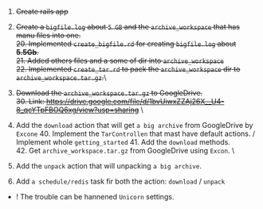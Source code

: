 1. ~~Create rails app~~


2. ~~Create a `bigfile.log` about `5 GB` and the `archive_workspace` that has manu files into one.~~\
    ~~20. Implemented `create_bigfile.rd` for creating `bigfile.log` about **5.5Gb**.~~\
    ~~21. Added others files and a some of dir into `archive_workspace`~~\
    ~~22. Implemented `create_tar.rd` to pack the `archive_workspace` dir to `archive_workspace.tar.gz`.~~\


3. ~~Download the `archive_workspace.tar.gz` to GoogleDrive.~~\
    ~~30. Link: https://drive.google.com/file/d/1bvUiwxZZAj26X__U4-8_qcYTpFBOQ6xg/view?usp=sharing~~ \


4. Add the `download` action that will get `a big archive` from GoogleDrive by `Excone`
    40. Implement the `TarControllen` that mast have default actions. / Implement whole `getting_started`
    41. Add the `download` methods. \
    42. Get `archive_workspace.tar.gz` from GoogleDrive using `Excon`. \

5. Add the `unpack` action that will unpacking `a big archive`.

6. Add `a schedule/redis` task fir both the action: `download` / `unpack`


* ! The trouble can be hannened `Unicorn` settings.
